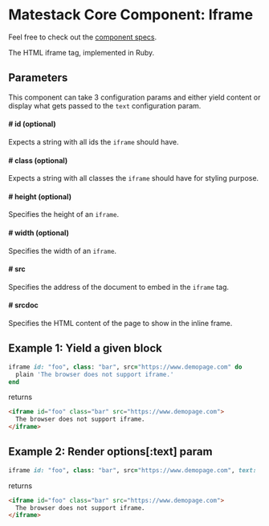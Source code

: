 # Matestack Core Component: Iframe

Feel free to check out the [component specs](/spec/usage/components/iframe_spec.rb).

The HTML iframe tag, implemented in Ruby.

## Parameters

This component can take 3 configuration params and either yield content or display what gets passed to the `text` configuration param.

#### # id (optional)
Expects a string with all ids the `iframe` should have.

#### # class (optional)
Expects a string with all classes the `iframe` should have for styling purpose.

#### # height (optional)
Specifies the height of an `iframe`.

#### # width (optional)
Specifies the width of an `iframe`.

#### # src
Specifies the address of the document to embed in the `iframe` tag.

#### # srcdoc
Specifies the HTML content of the page to show in the inline frame.

## Example 1: Yield a given block

```ruby
iframe id: "foo", class: "bar", src="https://www.demopage.com" do
  plain 'The browser does not support iframe.'
end
```

returns

```html
<iframe id="foo" class="bar" src="https://www.demopage.com">
  The browser does not support iframe.
</iframe>
```

## Example 2: Render options[:text] param

```ruby
iframe id: "foo", class: "bar", src="https://www.demopage.com", text: 'The browser does not support iframe.'
```

returns

```html
<iframe id="foo" class="bar" src="https://www.demopage.com">
  The browser does not support iframe.
</iframe>
```

